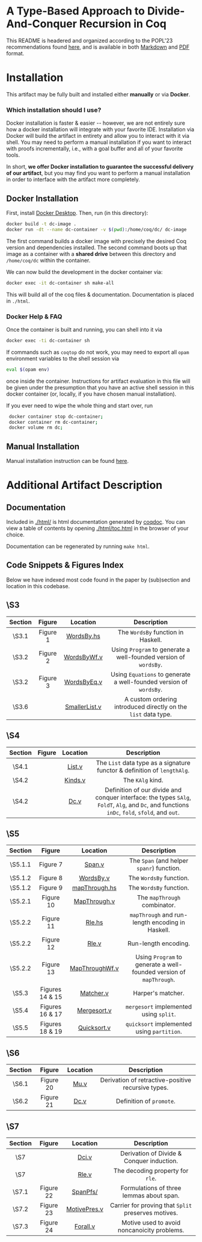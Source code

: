 # A Type-Based Approach to Divide-And-Conquer Recursion in Coq

This README is headered and organized according
to the POPL'23 recommendations found
[here](https://popl23.sigplan.org/track/POPL-2023-artifact-evaluation#Author-Recommendations), and is available
in both [Markdown](./README.md) and [PDF](./README.pdf) format.


# Installation

This artifact may be fully built and installed either **manually** or via
**Docker**.


### Which installation should I use?
Docker installation is faster & easier -- however, we are not entirely sure how
a docker installation will integrate with your favorite IDE. Installation via
Docker will build the artifact in entirety and allow you to interact with it via
shell. You may need to perform a manual installation if you want to interact
with proofs incrementally, i.e., with a goal buffer and all of your favorite
tools.

In short, **we offer Docker installation to guarantee the successful delivery of
our artifact**, but you may find you want to perform a manual installation in
order to interface with the artifact more completely.

## Docker Installation

First, install [Docker
Desktop](https://www.docker.com/products/docker-desktop/).  Then,
run (in this directory):

```sh
docker build -t dc-image .
docker run -dt --name dc-container -v $(pwd):/home/coq/dc/ dc-image
```

The first command builds a docker image with precisely the desired Coq version
and dependencies installed. The second command boots up that image as a
container with a **shared drive** between this directory and `/home/coq/dc`
within the container.

We can now build the development in the docker container via:

```sh
docker exec -it dc-container sh make-all
```

This will build all of the coq files & documentation. Documentation is placed in
`./html`.


### Docker Help & FAQ

Once the container is built and running, you can shell into it via

```sh
docker exec -ti dc-container sh
```

If commands such as `coqtop` do not work, you may need to export all `opam`
environment variables to the shell session via

```sh
eval $(opam env)
```

once inside the container. Instructions for artifact evaluation in this file
will be given under the presumption that you have an active shell session in
this docker container (or, locally, if you have chosen manual installation).

If you ever need to wipe the whole thing and start over, run
```sh
 docker container stop dc-container; 
 docker container rm dc-container; 
 docker volume rm dc;
```

## Manual Installation

Manual installation instruction can be found [here](./manual-install.md).

# Additional Artifact Description

## Documentation
Included in [./html/](./html/) is html documentation generated by
[coqdoc](https://coq.inria.fr/refman/using/tools/coqdoc.html). You can view a
table of contents by opening [./html/toc.html](./html/toc.html) in the browser
of your choice.

Documentation can be regenerated by running `make html`.

## Code Snippets & Figures Index

Below we have indexed most code found in the paper by (sub)section and location
in this codebase.

## \S3

| Section | Figure | Location | Description |
| :-: |    :-:   | :--: |   :---: |
| \S3.1 | Figure 1 | [WordsBy.hs](./Wordsby/WordsBy.hs) | The `WordsBy` function in Haskell. |
| \S3.2 | Figure 2 | [WordsByWf.v](./Wordsby/WordsByWf.v) | Using `Program` to generate a well-founded version of `wordsBy`.|
| \S3.2 | Figure 3 | [WordsByEq.v](./Wordsby/WordsByEq.v) | Using `Equations` to generate a well-founded version of `wordsBy`.|
| \S3.6 |  | [SmallerList.v](./List/SmallerListWf.v) | A custom ordering introduced directly on the `list` data type. |


## \S4


| Section | Figure | Location | Description |
| :-: |    :-:   | :--: |   :---: |
| \S4.1 |  | [List.v](./List/List.v) | The `List` data type as a signature functor & definition of `lengthAlg`. |
| \S4.2 |  | [Kinds.v](./Dc/Kinds.v) | The `KAlg` kind. |
| \S4.2 |  | [Dc.v](./Dc/Dc.v) | Definition of our divide and conquer interface: the types `SAlg`, `FoldT`, `Alg`, and `Dc`, and functions `inDc`, `fold`, `sfold`, and `out`. |


## \S5

| Section | Figure | Location | Description |
| :-: |    :-:   | :--: |   :---: |
| \S5.1.1 | Figure 7 | [Span.v](./Span/Span.v) | The `Span` (and helper `spanr`) function. |
| \S5.1.2 | Figure 8 | [WordsBy.v](./Wordsby/WordsBy.v) | The `WordsBy` function. |
| \S5.1.2 | Figure 9 | [mapThrough.hs](./Wordsby/WordsBy.v) | The `WordsBy` function. |
| \S5.2.1 | Figure 10 | [MapThrough.v](./Rle/MapThrough.v) | The `mapThrough` combinator. |
| \S5.2.2 | Figure 11 | [Rle.hs](./Rle/Rle.hs) | `mapThrough` and run-length encoding in Haskell.  |
| \S5.2.2 | Figure 12 | [Rle.v](./Rle/Rle.v) | Run-length encoding.   |
| \S5.2.2 | Figure 13 | [MapThroughWf.v](./Rle/MapThroughWf.v) | Using `Program` to generate a well-founded version of `mapThrough`.  |
| \S5.3 | Figures 14 & 15 | [Matcher.v](./Harpers/Matcher.v) | Harper's matcher.  |
| \S5.4 | Figures 16 & 17 | [Mergesort.v](./Mergesort/Mergesort.v) | `mergesort` implemented using `split`.  |
| \S5.5 | Figures 18 & 19 | [Quicksort.v](./Quicksort/Quicksort.v) | `quicksort` implemented using `partition`.  |

## \S6
| Section | Figure | Location | Description |
| :-: |    :-:   | :--: |   :---: |
| \S6.1 | Figure 20 | [Mu.v](./Dc/Mu.v) | Derivation of retractive-positive recursive types.  |
| \S6.2 | Figure 21 | [Dc.v](./Dc/Dc.v) | Definition of `promote`.  |

## \S7

| Section | Figure | Location | Description |
| :-: |    :-:   | :--: |   :---: |
| \S7   |   | [Dci.v](./Dc/Dci.v) | Derivation of Divide & Conquer induction.  |
| \S7   |   | [Rle.v](./Rle/Rle.v) | The decoding property for `rle`.  |
| \S7.1 | Figure 22  | [SpanPfs/](./Span/SpanPfs/) | Formulations of three lemmas about span. |
| \S7.2 | Figure 23  | [MotivePres.v](./Span/SpanPfs/MotivePres.v) | Carrier for proving that `Split` preserves motives. |
| \S7.3 | Figure 24  | [Forall.v](./Span/SpanPfs/Forall.v) | Motive used to avoid noncanoicity problems. |
